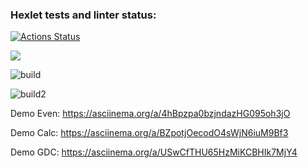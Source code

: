 ### Hexlet tests and linter status:
[![Actions Status](https://github.com/Plasticc66/java-project-lvl1/workflows/hexlet-check/badge.svg)](https://github.com/Plasticc66/java-project-lvl1/actions)


<a href="https://codeclimate.com/github/codeclimate/codeclimate/maintainability"><img src="https://api.codeclimate.com/v1/badges/a99a88d28ad37a79dbf6/maintainability" /></a>

![build](https://github.com/Plasticc66/java-project-lvl1/actions/workflows/build-gradle.yml/badge.svg)

![build2](https://github.com/Plasticc66/java-project-lvl1/actions/workflows/learn-github-actions.yml/badge.svg)

Demo Even: https://asciinema.org/a/4hBpzpa0bzjndazHG095oh3jO

Demo Calc: https://asciinema.org/a/BZpotjOecodO4sWjN6iuM9Bf3

Demo GDC: https://asciinema.org/a/USwCfTHU65HzMiKCBHIk7MjY4

